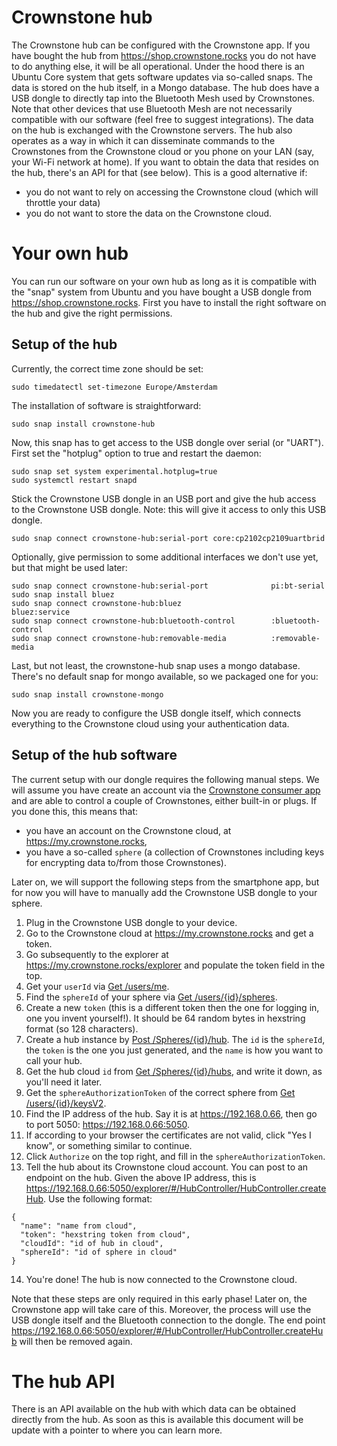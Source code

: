 # Crownstone hub

The Crownstone hub can be configured with the Crownstone app. If you have bought the hub from <https://shop.crownstone.rocks> you do not have to do anything else, 
it will be all operational. Under the hood there is an Ubuntu Core system that gets software updates via so-called snaps. The data is stored on the hub itself,
in a Mongo database. The hub does have a USB dongle to directly tap into the Bluetooth Mesh used by Crownstones. Note that other devices that use Bluetooth Mesh 
are not necessarily compatible with our software (feel free to suggest integrations). The data on the hub is exchanged with the Crownstone servers. The hub also 
operates as a way in which it can disseminate commands to the Crownstones from the Crownstone cloud or you phone on your LAN (say, your Wi-Fi network at home). 
If you want to obtain the data that resides on the hub, there's an API for that (see below). This is a good alternative if:
* you do not want to rely on accessing the Crownstone cloud (which will throttle your data)
* you do not want to store the data on the Crownstone cloud.

# Your own hub

You can run our software on your own hub as long as it is compatible with the "snap" system from Ubuntu and you have bought a USB dongle 
from <https://shop.crownstone.rocks>. First you have to install the right software on the hub and give the right permissions.

## Setup of the hub

Currently, the correct time zone should be set:

    sudo timedatectl set-timezone Europe/Amsterdam

The installation of software is straightforward:

    sudo snap install crownstone-hub

Now, this snap has to get access to the USB dongle over serial (or "UART"). First set the "hotplug" option to true and restart the daemon:

    sudo snap set system experimental.hotplug=true
    sudo systemctl restart snapd

Stick the Crownstone USB dongle in an USB port and give the hub access to the Crownstone USB dongle. Note: this will give it access to only this USB dongle.

    sudo snap connect crownstone-hub:serial-port core:cp2102cp2109uartbrid

Optionally, give permission to some additional interfaces we don't use yet, but that might be used later:

    sudo snap connect crownstone-hub:serial-port              pi:bt-serial
    sudo snap install bluez
    sudo snap connect crownstone-hub:bluez                    bluez:service
    sudo snap connect crownstone-hub:bluetooth-control        :bluetooth-control
    sudo snap connect crownstone-hub:removable-media          :removable-media

Last, but not least, the crownstone-hub snap uses a mongo database. There's no default snap for mongo available, so we packaged one for you:

    sudo snap install crownstone-mongo

Now you are ready to configure the USB dongle itself, which connects everything to the Crownstone cloud using your authentication data.

## Setup of the hub software

The current setup with our dongle requires the following manual steps. We will assume you have create an account via the [Crownstone consumer app](https://crownstone.rocks/app/)
and are able to control a couple of Crownstones, either built-in or plugs. If you done this, this means that:
* you have an account on the Crownstone cloud, at <https://my.crownstone.rocks>,
* you have a so-called `sphere` (a collection of Crownstones including keys for encrypting data to/from those Crownstones). 

Later on, we will support the following steps from the smartphone app, but for now you will have to manually add the Crownstone USB dongle to your sphere.

1. Plug in the Crownstone USB dongle to your device.
2. Go to the Crownstone cloud at <https://my.crownstone.rocks> and get a token.
3. Go subsequently to the explorer at <https://my.crownstone.rocks/explorer> and populate the token field in the top.
4. Get your `userId` via [Get /users/me](https://cloud.crownstone.rocks/explorer/#!/user/user_me).
5. Find the `sphereId` of your sphere via [Get /users/{id}/spheres](https://cloud.crownstone.rocks/explorer/#!/user/user_spheres).
6. Create a new `token` (this is a different token then the one for logging in, one you invent yourself!). It should be 64 random bytes in hexstring format (so 128 characters).
7. Create a hub instance by [Post /Spheres/{id}/hub](https://cloud.crownstone.rocks/explorer/#!/Sphere/Sphere_createHub). The `id` is the `sphereId`, the `token` is the one you just generated, and the `name` is how you want to call your hub.
8. Get the hub cloud `id` from [Get /Spheres/{id}/hubs](https://my.crownstone.rocks/explorer/#!/Sphere/Sphere_prototype_get_hubs), and write it down, as you'll need it later.
9. Get the `sphereAuthorizationToken` of the correct sphere from [Get /users/{id}/keysV2](https://my.crownstone.rocks/explorer/#!/user/user_getEncryptionKeysV2).
10. Find the IP address of the hub. Say it is at <https://192.168.0.66>, then go to port 5050: <https://192.168.0.66:5050>.
11. If according to your browser the certificates are not valid, click "Yes I know", or something similar to continue.
12. Click `Authorize` on the top right, and fill in the `sphereAuthorizationToken`.
13. Tell the hub about its Crownstone cloud account. You can post to an endpoint on the hub. Given the above IP address, this is <https://192.168.0.66:5050/explorer/#/HubController/HubController.createHub>. Use the following format:
  ```
  {
    "name": "name from cloud",
    "token": "hexstring token from cloud",
    "cloudId": "id of hub in cloud",
    "sphereId": "id of sphere in cloud"
  }
  ```
14. You're done! The hub is now connected to the Crownstone cloud.

Note that these steps are only required in this early phase! Later on, the Crownstone app will take care of this. Moreover, the process will use the USB dongle itself and the Bluetooth connection to the dongle. The end point <https://192.168.0.66:5050/explorer/#/HubController/HubController.createHub> will then be removed again.

# The hub API

There is an API available on the hub with which data can be obtained directly from the hub. As soon as this is available this document will be update with a pointer to where you can learn more.

